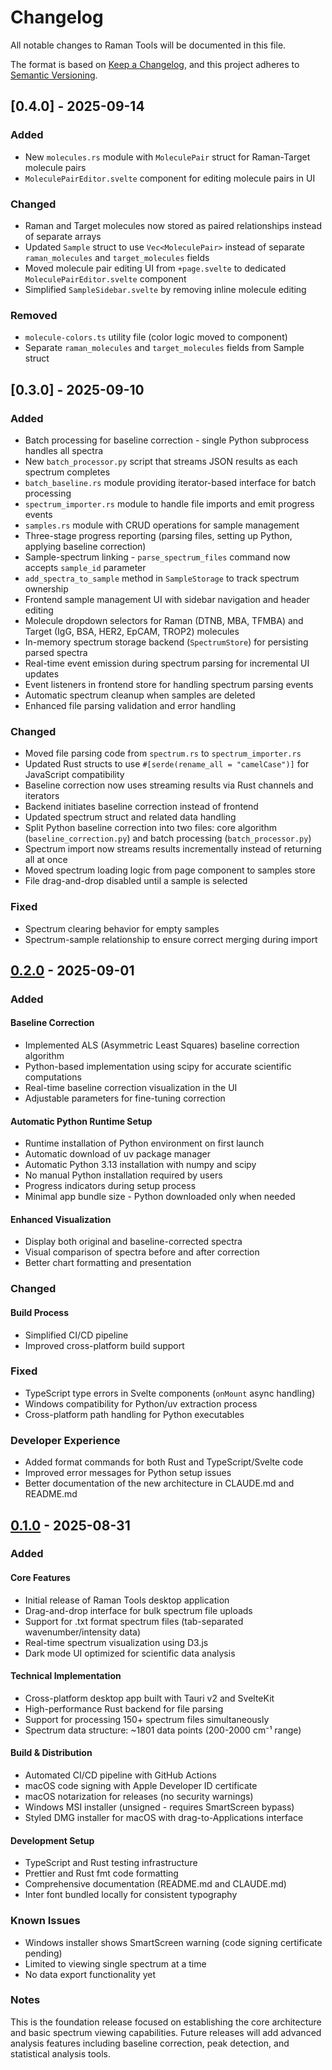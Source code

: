 # Changelog

All notable changes to Raman Tools will be documented in this file.

The format is based on [Keep a Changelog](https://keepachangelog.com/en/1.0.0/),
and this project adheres to [Semantic Versioning](https://semver.org/spec/v2.0.0.html).

## [0.4.0] - 2025-09-14

### Added

- New `molecules.rs` module with `MoleculePair` struct for Raman-Target molecule pairs
- `MoleculePairEditor.svelte` component for editing molecule pairs in UI

### Changed

- Raman and Target molecules now stored as paired relationships instead of separate arrays
- Updated `Sample` struct to use `Vec<MoleculePair>` instead of separate `raman_molecules` and `target_molecules` fields
- Moved molecule pair editing UI from `+page.svelte` to dedicated `MoleculePairEditor.svelte` component
- Simplified `SampleSidebar.svelte` by removing inline molecule editing

### Removed

- `molecule-colors.ts` utility file (color logic moved to component)
- Separate `raman_molecules` and `target_molecules` fields from Sample struct

## [0.3.0] - 2025-09-10

### Added

- Batch processing for baseline correction - single Python subprocess handles all spectra
- New `batch_processor.py` script that streams JSON results as each spectrum completes
- `batch_baseline.rs` module providing iterator-based interface for batch processing
- `spectrum_importer.rs` module to handle file imports and emit progress events
- `samples.rs` module with CRUD operations for sample management
- Three-stage progress reporting (parsing files, setting up Python, applying baseline correction)
- Sample-spectrum linking - `parse_spectrum_files` command now accepts `sample_id` parameter
- `add_spectra_to_sample` method in `SampleStorage` to track spectrum ownership
- Frontend sample management UI with sidebar navigation and header editing
- Molecule dropdown selectors for Raman (DTNB, MBA, TFMBA) and Target (IgG, BSA, HER2, EpCAM, TROP2) molecules
- In-memory spectrum storage backend (`SpectrumStore`) for persisting parsed spectra
- Real-time event emission during spectrum parsing for incremental UI updates
- Event listeners in frontend store for handling spectrum parsing events
- Automatic spectrum cleanup when samples are deleted
- Enhanced file parsing validation and error handling

### Changed

- Moved file parsing code from `spectrum.rs` to `spectrum_importer.rs`
- Updated Rust structs to use `#[serde(rename_all = "camelCase")]` for JavaScript compatibility
- Baseline correction now uses streaming results via Rust channels and iterators
- Backend initiates baseline correction instead of frontend
- Updated spectrum struct and related data handling
- Split Python baseline correction into two files: core algorithm (`baseline_correction.py`) and batch processing (`batch_processor.py`)
- Spectrum import now streams results incrementally instead of returning all at once
- Moved spectrum loading logic from page component to samples store
- File drag-and-drop disabled until a sample is selected

### Fixed

- Spectrum clearing behavior for empty samples
- Spectrum-sample relationship to ensure correct merging during import

## [0.2.0] - 2025-09-01

### Added

#### Baseline Correction

- Implemented ALS (Asymmetric Least Squares) baseline correction algorithm
- Python-based implementation using scipy for accurate scientific computations
- Real-time baseline correction visualization in the UI
- Adjustable parameters for fine-tuning correction

#### Automatic Python Runtime Setup

- Runtime installation of Python environment on first launch
- Automatic download of uv package manager
- Automatic Python 3.13 installation with numpy and scipy
- No manual Python installation required by users
- Progress indicators during setup process
- Minimal app bundle size - Python downloaded only when needed

#### Enhanced Visualization

- Display both original and baseline-corrected spectra
- Visual comparison of spectra before and after correction
- Better chart formatting and presentation

### Changed

#### Build Process

- Simplified CI/CD pipeline
- Improved cross-platform build support

### Fixed

- TypeScript type errors in Svelte components (`onMount` async handling)
- Windows compatibility for Python/uv extraction process
- Cross-platform path handling for Python executables

### Developer Experience

- Added format commands for both Rust and TypeScript/Svelte code
- Improved error messages for Python setup issues
- Better documentation of the new architecture in CLAUDE.md and README.md

[0.2.0]: https://github.com/mdoverhag/raman-tools/releases/tag/v0.2.0

## [0.1.0] - 2025-08-31

### Added

#### Core Features

- Initial release of Raman Tools desktop application
- Drag-and-drop interface for bulk spectrum file uploads
- Support for .txt format spectrum files (tab-separated wavenumber/intensity data)
- Real-time spectrum visualization using D3.js
- Dark mode UI optimized for scientific data analysis

#### Technical Implementation

- Cross-platform desktop app built with Tauri v2 and SvelteKit
- High-performance Rust backend for file parsing
- Support for processing 150+ spectrum files simultaneously
- Spectrum data structure: ~1801 data points (200-2000 cm⁻¹ range)

#### Build & Distribution

- Automated CI/CD pipeline with GitHub Actions
- macOS code signing with Apple Developer ID certificate
- macOS notarization for releases (no security warnings)
- Windows MSI installer (unsigned - requires SmartScreen bypass)
- Styled DMG installer for macOS with drag-to-Applications interface

#### Development Setup

- TypeScript and Rust testing infrastructure
- Prettier and Rust fmt code formatting
- Comprehensive documentation (README.md and CLAUDE.md)
- Inter font bundled locally for consistent typography

### Known Issues

- Windows installer shows SmartScreen warning (code signing certificate pending)
- Limited to viewing single spectrum at a time
- No data export functionality yet

### Notes

This is the foundation release focused on establishing the core architecture and basic spectrum viewing capabilities. Future releases will add advanced analysis features including baseline correction, peak detection, and statistical analysis tools.

[0.1.0]: https://github.com/mdoverhag/raman-tools/releases/tag/v0.1.0
